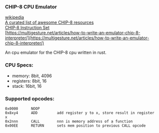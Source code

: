 ### CHIP-8 CPU Emulator

[wikipedia](https://en.wikipedia.org/wiki/CHIP-8)  
[A curated list of awesome CHIP-8 resources](https://chip-8.github.io/links/)  
[CHIP‐8 Instruction Set](https://github.com/mattmikolay/chip-8/wiki/CHIP%E2%80%908-Instruction-Set)  
[https://multigesture.net/articles/how-to-write-an-emulator-chip-8-interpreter/](https://multigesture.net/articles/how-to-write-an-emulator-chip-8-interpreter/)  

An cpu emulator for the CHIP-8 cpu written in rust.


### CPU Specs:

- memory:     8bit,   4096
- registers:  8bit,   16
- stack:      16bit,  16


### Supported opcodes:

    0x0000      NOOP        
    0x8xy4      ADD         add register y to x, store result in register x
    0x2nnn      CALL        nnn is memory address of a function
    0x00EE      RETURN      sets mem position to previous CALL opcode
